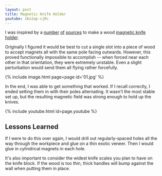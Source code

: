```yaml
---
layout: post
title: Magnetic Knife Holder
youtube: iKx2ap-cjRc
---
```

I was inspired by a
[number](http://www.instructables.com/id/Rainbow-Wood-Magnetic-Knife-Strip/?ALLSTEPS)
[of](http://www.makeville.com/ext/Make%20a%20Magnetic%20Wood%20Knife%20Holder.pdf)
[sources](http://makezine.com/projects/magnetic-knife-rack/) to make a wood
[magnetic knife holder](https://www.kjmagnetics.com/blog.asp?p=magnetic-knife-holder).

Originally I figured it would be best to cut a single slot into a piece of wood
to accept magnets all with the same pole facing outwards. However, this proved
functionally impossible to accomplish -- when forced near each other in that
orientation, they were extremely unstable. Even a slight perturbation would send
them all flying rather forcefully.

{% include image.html page=page id='01.jpg' %}

In the end, I was able to get something that worked. If I recall correctly, I
ended setting them in with their poles alternating. It wasn't the most stable
set up, but the resulting magnetic field was strong enough to hold up the knives.

{% include youtube.html id=page.youtube %}

## Lessons Learned

If I were to do this over again, I would drill out regularly-spaced holes all
the way through the workpiece and glue on a thin exotic veneer. Then I would
glue in cylindrical magnets in each hole.

It's also important to consider the widest knife scales you plan to have on the
knife block. If the wood is too thin, thick handles will bump against the wall
when putting them in place.
